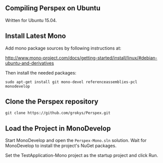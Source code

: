 Compiling Perspex on Ubuntu
---------------------------

Written for Ubuntu 15.04.

Install Latest Mono
-------------------

Add mono package sources by following instructions at:

http://www.mono-project.com/docs/getting-started/install/linux/#debian-ubuntu-and-derivatives

Then install the needed packages:

    sudo apt-get install git mono-devel referenceassemblies-pcl monodevelop

Clone the Perspex repository
----------------------------

    git clone https://github.com/grokys/Perspex.git
   
Load the Project in MonoDevelop
-------------------------------

Start MonoDevelop and open the `Perspex-Mono.sln` solution. Wait for MonoDevelop to install the
project's NuGet packages.

Set the TestApplication-Mono project as the startup project and click Run.
